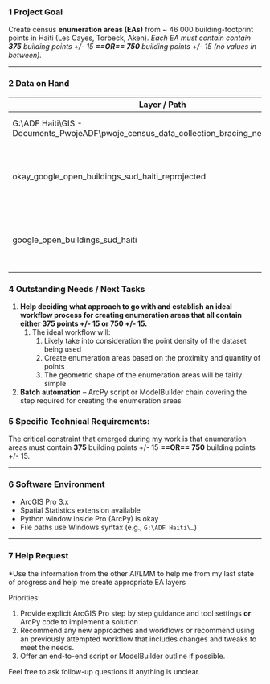 ### 1  Project Goal

Create census **enumeration areas (EAs)** from ~ 46 000 building-footprint points in Haiti (Les Cayes, Torbeck, Aken).
 *Each EA must contain contain **375** building points +/- 15 **==OR==** **750** building points +/- 15 (no values in between).*

------

### 2  Data on Hand

| Layer / Path                                                 | Details                                     |
| ------------------------------------------------------------ | ------------------------------------------- |
| G:\ADF Haiti\GIS - Documents\_PwojeADF\pwoje_census_data_collection_bracing_neighbors_geca | Main project GDB                            |
| okay_google_open_buildings_sud_haiti_reprojected             | Main buildings points layers inside the GDB |
| google_open_buildings_sud_haiti                              | Global buildings point layer inside of GDB  |

### 4  Outstanding Needs / Next Tasks

1. **Help deciding what approach to go with and establish an ideal workflow process for creating enumeration areas that all contain either 375 points +/- 15 or 750 +/- 15.**
   1. The ideal workflow will:
      1. Likely take into consideration the point density of the dataset being used
      2. Create enumeration areas based on the proximity and quantity of points
      3. The geometric shape of the enumeration areas will be fairly simple
2. **Batch automation** – ArcPy script or ModelBuilder chain covering the step required for creating the enumeration areas

### 5 **Specific Technical Requirements:**

The critical constraint that emerged during my work is that enumeration areas must contain **375** building points +/- 15 **==OR==** **750** building points +/- 15.

------

### 6  Software Environment

- ArcGIS Pro 3.x
- Spatial Statistics extension available
- Python window inside Pro (ArcPy) is okay
- File paths use Windows syntax (e.g., `G:\ADF Haiti\…`)

------

### 7  Help Request 

*Use the information from the other AI/LMM to help me from my last state of progress and help me create appropriate EA layers

Priorities:

1. Provide explicit ArcGIS Pro step by step guidance and tool settings **or** ArcPy code to implement a solution
2. Recommend any new approaches and workflows or recommend using an previously attempted workflow that includes changes and tweaks to meet the needs.
3. Offer an end-to-end script or ModelBuilder outline if possible.

Feel free to ask follow-up questions if anything is unclear.